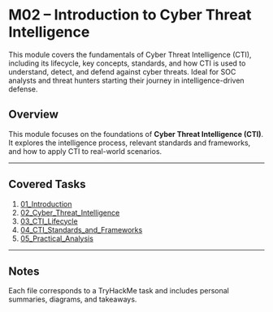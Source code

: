 # M02 – Introduction to Cyber Threat Intelligence
This module covers the fundamentals of Cyber Threat Intelligence (CTI), including its lifecycle, key concepts, standards, and how CTI is used to understand, detect, and defend against cyber threats. Ideal for SOC analysts and threat hunters starting their journey in intelligence-driven defense.


## Overview

This module focuses on the foundations of **Cyber Threat Intelligence (CTI)**.  
It explores the intelligence process, relevant standards and frameworks, and how to apply CTI to real-world scenarios.

---

## Covered Tasks

1. [01_Introduction](M02_Intro_To_Cyber_Threat_Intel/01_Introduction.md)  
2. [02_Cyber_Threat_Intelligence](./02_Cyber_Threat_Intelligence.md)  
3. [03_CTI_Lifecycle](./03_CTI_Lifecycle.md)  
4. [04_CTI_Standards_and_Frameworks](./04_CTI_Standards_and_Frameworks.md)  
5. [05_Practical_Analysis](./05_Practical_Analysis.md)

---

## Notes

Each file corresponds to a TryHackMe task and includes personal summaries, diagrams, and takeaways.  
